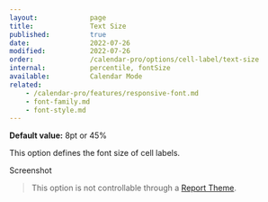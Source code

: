 ```yaml
---
layout:             page
title:              Text Size
published:          true
date:               2022-07-26
modified:           2022-07-26
order:              /calendar-pro/options/cell-label/text-size
internal:           percentile, fontSize
available:          Calendar Mode
related:
    - /calendar-pro/features/responsive-font.md
    - font-family.md
    - font-style.md
---
```

**Default value:** 8pt or 45%

This option defines the font size of cell labels.  

<todo>Screenshot</todo>

> This option is not controllable through a [Report Theme](../../features/themes.md).
